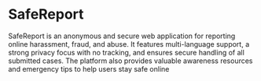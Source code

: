 # SafeReport
SafeReport is an anonymous and secure web application for reporting online harassment, fraud, and abuse. It features multi-language support, a strong privacy focus with no tracking, and ensures secure handling of all submitted cases. The platform also provides valuable awareness resources and emergency tips to help users stay safe online
